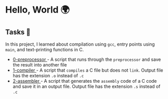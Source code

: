 # Hello, World :earth_africa:

## Tasks :page_facing_up:
In this project, I learned about compilation using `gcc`, entry points using `main`, and text-printing functions in C.

<ul>
<li> <a href="https://github.com/mburuxx/alx-low_level_programming/blob/master/0x00-hello_world/0-preprocessor"> 0-preprocessor </a> - A script that runs through the <code>preprocessor</code> and save the result into another file </li>
<li> <a href="https://github.com/mburuxx/alx-low_level_programming/blob/master/0x00-hello_world/1-compiler"> 1-compiler </a> - A script that <code>compiles</code> a C file but does not <code>link</code>. Output file has the extension <code>.o</code> instead of <code>.c</code> </li>
<li> <a href="https://github.com/mburuxx/alx-low_level_programming/blob/master/0x00-hello_world/2-assembler"> 2-assembler </a> - A script that generates the <code>assembly</code> code of a C code and save it in an output file. Output file has the extension <code>.s</code> instead of <code>.c</code> </li>
</ul>
